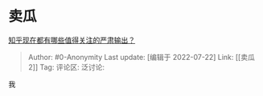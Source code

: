 # 卖瓜
[知乎现在都有哪些值得关注的严肃输出？](https://www.zhihu.com/question/267117521/answer/530506092)

> Author: #0-Anonymity
> Last update: [编辑于 2022-07-22]
> Link: [[卖瓜 2]]
> Tag:
> 评论区:
> 泛讨论:

我
